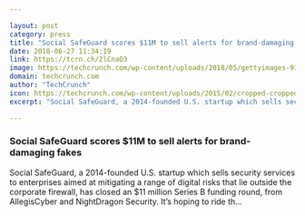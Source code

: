 ```yaml
---

layout: post
category: press
title: "Social SafeGuard scores $11M to sell alerts for brand-damaging fakes"
date: 2018-06-27 11:34:19
link: https://tcrn.ch/2lCnaO3
image: https://techcrunch.com/wp-content/uploads/2018/05/gettyimages-914788014.jpg?w=752
domain: techcrunch.com
author: "TechCrunch"
icon: https://techcrunch.com/wp-content/uploads/2015/02/cropped-cropped-favicon-gradient.png?w=180
excerpt: "Social SafeGuard, a 2014-founded U.S. startup which sells security services to enterprises aimed at mitigating a range of digital risks that lie outside the corporate firewall, has closed an $11 million Series B funding round, from AllegisCyber and NightDragon Security. It’s hoping to ride th…"

---
```


### Social SafeGuard scores $11M to sell alerts for brand-damaging fakes

Social SafeGuard, a 2014-founded U.S. startup which sells security services to enterprises aimed at mitigating a range of digital risks that lie outside the corporate firewall, has closed an $11 million Series B funding round, from AllegisCyber and NightDragon Security. It’s hoping to ride th…